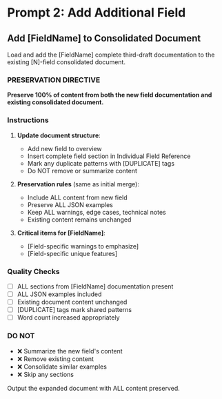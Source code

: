 # Prompt 2: Add Additional Field

## Add [FieldName] to Consolidated Document

Load and add the [FieldName] complete third-draft documentation to the existing [N]-field consolidated document.

### PRESERVATION DIRECTIVE
**Preserve 100% of content from both the new field documentation and existing consolidated document.**

### Instructions

1. **Update document structure**:
   - Add new field to overview
   - Insert complete field section in Individual Field Reference
   - Mark any duplicate patterns with [DUPLICATE] tags
   - Do NOT remove or summarize content

2. **Preservation rules** (same as initial merge):
   - Include ALL content from new field
   - Preserve ALL JSON examples
   - Keep ALL warnings, edge cases, technical notes
   - Existing content remains unchanged

3. **Critical items for [FieldName]**:
   - [Field-specific warnings to emphasize]
   - [Field-specific unique features]

### Quality Checks
- [ ] ALL sections from [FieldName] documentation present
- [ ] ALL JSON examples included
- [ ] Existing document content unchanged
- [ ] [DUPLICATE] tags mark shared patterns
- [ ] Word count increased appropriately

### DO NOT
- ❌ Summarize the new field's content
- ❌ Remove existing content
- ❌ Consolidate similar examples
- ❌ Skip any sections

Output the expanded document with ALL content preserved.
